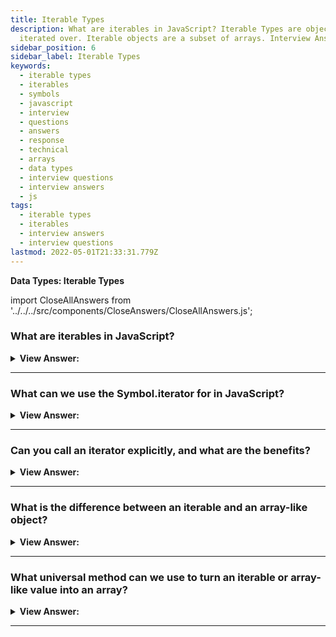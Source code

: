 ```yaml
---
title: Iterable Types
description: What are iterables in JavaScript? Iterable Types are objects that can be
  iterated over. Iterable objects are a subset of arrays. Interview Answers
sidebar_position: 6
sidebar_label: Iterable Types
keywords:
  - iterable types
  - iterables
  - symbols
  - javascript
  - interview
  - questions
  - answers
  - response
  - technical
  - arrays
  - data types
  - interview questions
  - interview answers
  - js
tags:
  - iterable types
  - iterables
  - interview answers
  - interview questions
lastmod: 2022-05-01T21:33:31.779Z
---
```


<head>
  <title>Iterables | JavaScript Frontend Phone Interview Responses</title>
</head>

**Data Types: Iterable Types**

import CloseAllAnswers from '../../../src/components/CloseAnswers/CloseAllAnswers.js';

<CloseAllAnswers />

### What are iterables in JavaScript?

<details>
  <summary><strong>View Answer:</strong></summary>
  <div>
  <div><strong>Interview Response:</strong> An iterable interface specifies that an object is accessible if it implements a key method [symbol.iterator]. The built-in data structures that use iterables are Strings, Arrays, Maps, and custom objects.</div><br />
  <div><strong>Technical Response:</strong> Iterable objects are a subset of arrays. This notion allows us to use any object in a for...of loop. Arrays, of course, are iterable. However, several additional built-in objects are iterable as well. Strings, for example, are also iterable. It is a data structure that allows consumption of its data in general. It does this by implementing a method with the key Symbol.iterator, which returns an iterator. The iterator interface provides another method called return(), which gets performed when the iteration reaches the last value or is deliberately halted by calling it directly or using break; a for loop.
  </div>
  </div>
</details>

---

### What can we use the Symbol.iterator for in JavaScript?

<details>
  <summary><strong>View Answer:</strong></summary>
  <div>
  <div><strong>Interview Response:</strong> The most common use case for Symbol.iterator is creating a custom object iterator.
</div><br />
  <div><strong className="codeExample">Code Example:</strong><br /><br />

  <div></div>

```js
let range = {
  from: 1,
  to: 5,
};

// 1. call to for..of initially calls this
range[Symbol.iterator] = function () {
  // ...it returns the iterator object:
  // 2. Onward, for..of works only with this iterator, asking it for next values
  return {
    current: this.from,
    last: this.to,

    // 3. next() is called on each iteration by the for..of loop
    next() {
      // 4. it should return the value as an object {done:.., value :...}
      if (this.current <= this.last) {
        return { done: false, value: this.current++ };
      } else {
        return { done: true };
      }
    },
  };
};

// now it works!
for (let num of range) {
  alert(num); // 1, then 2, 3, 4, 5
}
```

  </div>
  </div>
</details>

---

### Can you call an iterator explicitly, and what are the benefits?

<details>
  <summary><strong>View Answer:</strong></summary>
  <div>
  <div><strong>Interview Response:</strong> Yes, you can call an iterator explicitly in JavaScript. There are several benefits, including more control over the process than for...of.
</div><br />
  <div><strong className="codeExample">Code Example:</strong><br /><br />

  <div></div>

```js
let str = 'Hello';

// does the same as
// for (let char of str) alert(char);

let iterator = str[Symbol.iterator]();

while (true) {
  let result = iterator.next();
  if (result.done) break;
  console.log(result.value); // outputs characters one by one
}
```

  </div>
  </div>
</details>

---

### What is the difference between an iterable and an array-like object?

<details>
  <summary><strong>View Answer:</strong></summary>
  <div>
  <div><strong>Interview Response:</strong> Iterables are objects that implement the Symbol.iterator method, such as arrays and strings. Array-likes are objects that have indexes and a length property, so they look like arrays. When we use JavaScript for practical tasks in a browser or any other environment, we may meet objects that are iterables or array-likes or both, like strings.
</div><br />
  <div><strong className="codeExample">Code Example:</strong> Array-like but not Iterable<br /><br />

  <div></div>

```js
let arrayLike = {
  // has indexes and length => array-like
  0: 'Hello',
  1: 'World',
  length: 2,
};

// Error (no Symbol.iterator)
for (let item of arrayLike) {
}
```

  </div>
  </div>
</details>

---

### What universal method can we use to turn an iterable or array-like value into an array?

<details>
  <summary><strong>View Answer:</strong></summary>
  <div>
  <div><strong>Interview Response:</strong> The Array.from() method can turn an iterable or array-like value into an array. Then we can call array methods on it.
</div><br />
  <div><strong className="codeExample">Syntax Example:</strong> Array.from(arrayLike, (element, index) => { /*...*/ } )<br /><br />

  <div></div>

```js
Array.from(obj[, mapFn, thisArg]);
```

  </div><br />
  <div><strong className="codeExample">Code Example:</strong><br /><br />

  <div></div>

```js
let arrayLike = {
  0: 'Hello',
  1: 'World',
  length: 2,
};

let arr = Array.from(arrayLike); // (*)
alert(arr.pop()); // World (method works)

// Here we use Array.from to turn a string into an array of characters:

let str = '𝒳😂';

// splits str into array of characters
let chars = Array.from(str);

alert(chars[0]); // 𝒳
alert(chars[1]); // 😂
alert(chars.length); // 2
```

  </div>
  </div>
</details>

---
